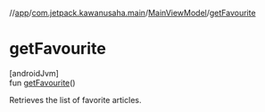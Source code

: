 //[app](../../../index.md)/[com.jetpack.kawanusaha.main](../index.md)/[MainViewModel](index.md)/[getFavourite](get-favourite.md)

# getFavourite

[androidJvm]\
fun [getFavourite](get-favourite.md)()

Retrieves the list of favorite articles.
